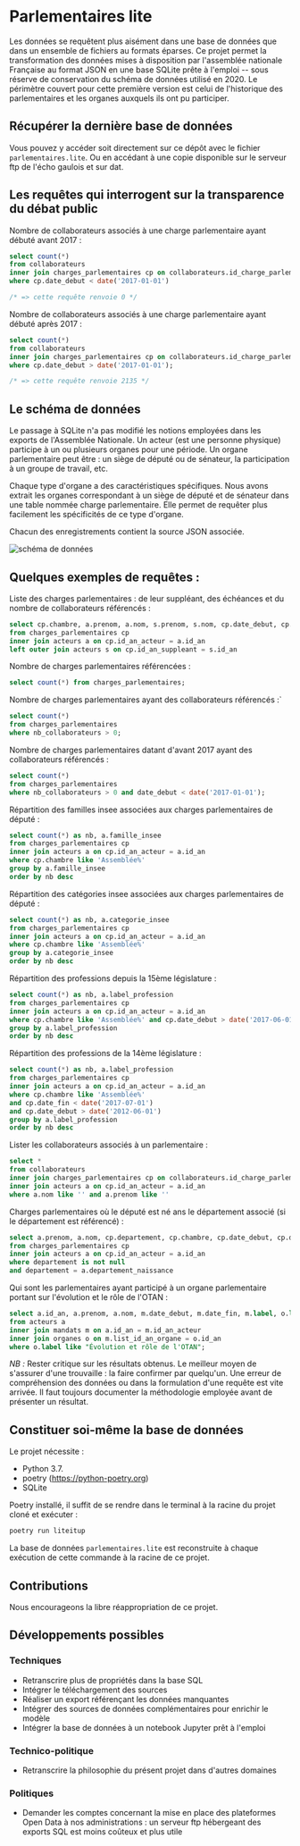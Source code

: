 # Parlementaires lite

Les données se requêtent plus aisément dans une base de données que
 dans un ensemble de fichiers au formats éparses. Ce projet permet la transformation des 
 données mises à disposition par l'assemblée nationale Française au format JSON 
 en une base SQLite prête à l'emploi -- sous réserve de conservation du schéma de 
 données utilisé en 2020. Le périmètre couvert pour cette première version est celui de 
 l'historique des parlementaires et les organes auxquels ils ont pu participer.

## Récupérer la dernière base de données

Vous pouvez y accéder soit directement sur ce dépôt avec le fichier `parlementaires.lite`. Ou en accédant à une 
copie disponible sur le serveur ftp de l'écho gaulois et sur dat.

## Les requêtes qui interrogent sur la transparence du débat public

Nombre de collaborateurs associés à une charge parlementaire ayant débuté avant 2017 :

```sql
select count(*)
from collaborateurs
inner join charges_parlementaires cp on collaborateurs.id_charge_parlementaire = cp.id
where cp.date_debut < date('2017-01-01')

/* => cette requête renvoie 0 */
```

Nombre de collaborateurs associés à une charge parlementaire ayant débuté après 2017 :

```sql
select count(*)
from collaborateurs
inner join charges_parlementaires cp on collaborateurs.id_charge_parlementaire = cp.id
where cp.date_debut > date('2017-01-01');

/* => cette requête renvoie 2135 */
```

## Le schéma de données

Le passage à SQLite n'a pas  modifié les notions 
employées dans les exports de l'Assemblée Nationale. Un acteur (est une personne
physique) participe à un ou plusieurs organes pour une période. Un organe parlementaire
peut être : un siège de député ou de sénateur, la participation à un groupe de travail, etc.
 
 Chaque type d'organe a des caractéristiques spécifiques. Nous avons extrait les organes
 correspondant à un siège de député et de sénateur dans une table nommée charge parlementaire.
 Elle permet de requêter plus facilement les spécificités de ce type d'organe.
 
Chacun des enregistrements contient la source JSON associée.

![schéma de données](data/schema-bdd.png)

## Quelques exemples de requêtes :

Liste des charges parlementaires : de leur suppléant, des échéances et du nombre de collaborateurs référencés :

```sql
select cp.chambre, a.prenom, a.nom, s.prenom, s.nom, cp.date_debut, cp.date_fin, cp.nb_collaborateurs
from charges_parlementaires cp
inner join acteurs a on cp.id_an_acteur = a.id_an
left outer join acteurs s on cp.id_an_suppleant = s.id_an
```

Nombre de charges parlementaires référencées :

```sql
select count(*) from charges_parlementaires;
```

Nombre de charges parlementaires ayant des collaborateurs référencés :`

```sql
select count(*) 
from charges_parlementaires 
where nb_collaborateurs > 0;
```

Nombre de charges parlementaires datant d'avant 2017 ayant des collaborateurs référencés :

```sql
select count(*) 
from charges_parlementaires 
where nb_collaborateurs > 0 and date_debut < date('2017-01-01');
```

Répartition des familles insee associées aux charges parlementaires de député :

```sql
select count(*) as nb, a.famille_insee
from charges_parlementaires cp
inner join acteurs a on cp.id_an_acteur = a.id_an
where cp.chambre like 'Assemblée%' 
group by a.famille_insee
order by nb desc
```

Répartition des catégories insee associées aux charges parlementaires de député :

```sql
select count(*) as nb, a.categorie_insee
from charges_parlementaires cp
inner join acteurs a on cp.id_an_acteur = a.id_an
where cp.chambre like 'Assemblée%' 
group by a.categorie_insee
order by nb desc
```

Répartition des professions depuis la 15ème législature :

```sql
select count(*) as nb, a.label_profession
from charges_parlementaires cp
inner join acteurs a on cp.id_an_acteur = a.id_an
where cp.chambre like 'Assemblée%' and cp.date_debut > date('2017-06-01')
group by a.label_profession
order by nb desc
```

Répartition des professions de la 14ème législature :

```sql
select count(*) as nb, a.label_profession
from charges_parlementaires cp
inner join acteurs a on cp.id_an_acteur = a.id_an
where cp.chambre like 'Assemblée%' 
and cp.date_fin < date('2017-07-01') 
and cp.date_debut > date('2012-06-01')
group by a.label_profession
order by nb desc
```

Lister les collaborateurs associés à un parlementaire :

```sql
select *
from collaborateurs
inner join charges_parlementaires cp on collaborateurs.id_charge_parlementaire = cp.id
inner join acteurs a on cp.id_an_acteur = a.id_an
where a.nom like '' and a.prenom like ''
```


Charges parlementaires où le député est né ans le département associé (si le département est référencé) :

```sql
select a.prenom, a.nom, cp.departement, cp.chambre, cp.date_debut, cp.date_fin
from charges_parlementaires cp
inner join acteurs a on cp.id_an_acteur = a.id_an
where departement is not null
and departement = a.departement_naissance
```

Qui sont les parlementaires ayant participé à un organe parlementaire portant sur l'évolution et le rôle de l'OTAN :

```sql
select a.id_an, a.prenom, a.nom, m.date_debut, m.date_fin, m.label, o.label
from acteurs a
inner join mandats m on a.id_an = m.id_an_acteur
inner join organes o on m.list_id_an_organe = o.id_an
where o.label like "Évolution et rôle de l'OTAN";
```


*NB :* Rester critique sur les résultats obtenus. Le meilleur
moyen de s'assurer d'une trouvaille : la faire confirmer par quelqu'un. Une 
erreur de compréhension des données ou dans la formulation d'une requête est vite arrivée.
Il faut toujours documenter la méthodologie employée avant de présenter un résultat.

## Constituer soi-même la base de données

Le projet nécessite :

- Python 3.7.
- poetry (https://python-poetry.org)
- SQLite

Poetry installé, il suffit de se rendre dans le terminal
à la racine du projet cloné et exécuter :

```bash
poetry run liteitup
```

La base de données `parlementaires.lite` est reconstruite
à chaque exécution de cette commande à la racine de ce projet.

## Contributions

Nous encourageons la libre réappropriation de ce projet.
 
## Développements possibles 
 
### Techniques
 
 * Retranscrire plus de propriétés dans la base SQL
 * Intégrer le téléchargement des sources
 * Réaliser un export référençant les données manquantes 
 * Intégrer des sources de données complémentaires pour enrichir le modèle
 * Intégrer la base de données à un notebook Jupyter prêt à l'emploi
 
### Technico-politique
 
 * Retranscrire la philosophie du présent projet dans d'autres domaines
 
### Politiques
 
 * Demander les comptes concernant la mise en place des plateformes Open Data à nos administrations : 
 un serveur ftp hébergeant des exports SQL est moins coûteux et plus utile
 

